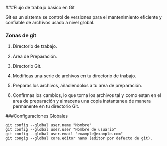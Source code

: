 ###Flujo de trabajo basico en Git

Git es un sistema se control de versiones para el mantenimiento eficiente y confiable de archivos usado a nivel global.

### Zonas de git
1. Directorio de trabajo.
2. Area de Preparación.
3. Directorio Git.

1. Modificas una serie de archivos en tu directorio de trabajo.
2. Preparas los archivos, añadiendolos a tu area de preparación.
3. Confirmas los cambios, lo que toma los archivos tal y como estan en el area de preparación y almacena una copia instantanea de manera permanente en tu directorio Git.

###Configuraciones Globales
````
git config --global user.name "Mombre"
git config --global user.user "Nombre de usuario"
git config --global user.email "example@example.com"
git congig --global core.editor nano (editor por defecto de git).
````
